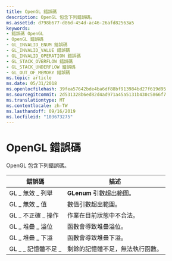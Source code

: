 ```yaml
---
title: OpenGL 錯誤碼
description: OpenGL 包含下列錯誤碼。
ms.assetid: d798b677-d86d-454d-ac46-26afd82563a5
keywords:
- 錯誤碼 OpenGL
- OpenGL 錯誤碼
- GL_INVALID_ENUM 錯誤碼
- GL_INVALID_VALUE 錯誤碼
- GL_INVALID_OPERATION 錯誤碼
- GL_STACK_OVERFLOW 錯誤碼
- GL_STACK_UNDERFLOW 錯誤碼
- GL_OUT_OF_MEMORY 錯誤碼
ms.topic: article
ms.date: 05/31/2018
ms.openlocfilehash: 39fea57642bde4ba6df88bf913984bd27f619d95
ms.sourcegitcommit: 2d531328b6ed82d4ad971a45a5131b430c5866f7
ms.translationtype: MT
ms.contentlocale: zh-TW
ms.lasthandoff: 09/16/2019
ms.locfileid: "103673275"
---
```

# <a name="opengl-error-codes"></a>OpenGL 錯誤碼

OpenGL 包含下列錯誤碼。



| 錯誤碼             | 描述                                 |
|------------------------|---------------------------------------------|
| GL \_ 無效 \_ 列舉      | **GLenum** 引數超出範圍。           |
| GL \_ 無效 \_ 值     | 數值引數超出範圍。              |
| GL \_ 不正確 \_ 操作 | 作業在目前狀態中不合法。         |
| GL \_ 堆疊 \_ 溢位    | 函數會導致堆疊溢位。      |
| GL \_ 堆疊 \_ 下溢   | 函數會導致堆疊下溢。     |
| GL \_ \_ 記憶體不足 \_    | 剩餘的記憶體不足，無法執行函數。 |



 

 

 




